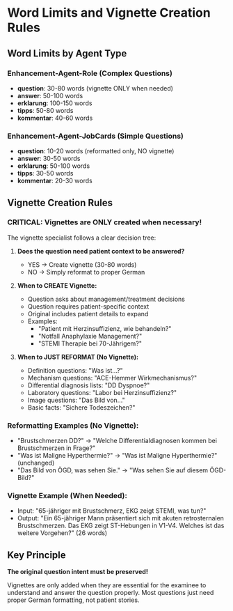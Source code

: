 # Word Limits and Vignette Creation Rules

## Word Limits by Agent Type

### Enhancement-Agent-Role (Complex Questions)
- **question**: 30-80 words (vignette ONLY when needed)
- **answer**: 50-100 words  
- **erklarung**: 100-150 words
- **tipps**: 50-80 words
- **kommentar**: 40-60 words

### Enhancement-Agent-JobCards (Simple Questions)
- **question**: 10-20 words (reformatted only, NO vignette)
- **answer**: 30-50 words
- **erklarung**: 50-100 words  
- **tipps**: 30-50 words
- **kommentar**: 20-30 words

## Vignette Creation Rules

### CRITICAL: Vignettes are ONLY created when necessary!

The vignette specialist follows a clear decision tree:

1. **Does the question need patient context to be answered?**
   - YES → Create vignette (30-80 words)
   - NO → Simply reformat to proper German

2. **When to CREATE Vignette:**
   - Question asks about management/treatment decisions
   - Question requires patient-specific context
   - Original includes patient details to expand
   - Examples:
     - "Patient mit Herzinsuffizienz, wie behandeln?"
     - "Notfall Anaphylaxie Management?"
     - "STEMI Therapie bei 70-Jährigem?"

3. **When to JUST REFORMAT (No Vignette):**
   - Definition questions: "Was ist...?"
   - Mechanism questions: "ACE-Hemmer Wirkmechanismus?"
   - Differential diagnosis lists: "DD Dyspnoe?"
   - Laboratory questions: "Labor bei Herzinsuffizienz?"
   - Image questions: "Das Bild von..."
   - Basic facts: "Sichere Todeszeichen?"

### Reformatting Examples (No Vignette):
- "Brustschmerzen DD?" → "Welche Differentialdiagnosen kommen bei Brustschmerzen in Frage?"
- "Was ist Maligne Hyperthermie?" → "Was ist Maligne Hyperthermie?" (unchanged)
- "Das Bild von ÖGD, was sehen Sie." → "Was sehen Sie auf diesem ÖGD-Bild?"

### Vignette Example (When Needed):
- Input: "65-jähriger mit Brustschmerz, EKG zeigt STEMI, was tun?"
- Output: "Ein 65-jähriger Mann präsentiert sich mit akuten retrosternalen Brustschmerzen. Das EKG zeigt ST-Hebungen in V1-V4. Welches ist das weitere Vorgehen?" (26 words)

## Key Principle

**The original question intent must be preserved!** 

Vignettes are only added when they are essential for the examinee to understand and answer the question properly. Most questions just need proper German formatting, not patient stories.
